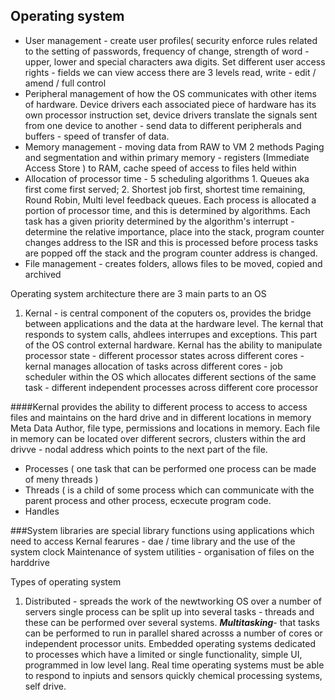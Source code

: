 ## Operating system 
 * User management - create user profiles( security enforce rules related to the setting of passwords, frequency of change, strength of word - upper, lower and special characters awa  digits. Set different user access rights - fields we  can view access there are 3 levels read, write - edit / amend / full control 
 * Peripheral management of how the OS communicates with other items of hardware. Device drivers each associated piece of hardware has its own processor instruction set, device drivers translate the signals sent from one device to another - send data to different peripherals and buffers - speed of transfer of data. 
 * Memory management - moving data from RAW to VM 2 methods  Paging and segmentation and within primary memory - registers (Immediate Access Store ) to RAM, cache speed of access to files held within
 * Allocation of processor time - 5 scheduling algorithms 1. Queues aka first come first served; 2. Shortest job first, shortest time remaining, Round Robin, Multi level feedback queues. Each process is allocated a portion of processor time, and this is determined by algorithms. Each task has a given priority determined by the algorithm's interrupt - determine the relative importance, place into the stack, program counter changes address to the ISR and this is processed before process tasks are popped off the stack and the program counter address is changed.
 * File management - creates folders, allows files to be moved, copied and archived 

Operating system architecture there are 3 main parts to an OS
1) Kernal - is central component of the coputers os, provides the bridge between applications and the data at the hardware level. The kernal that responds to system calls, ahdlees interrupes and exceptions. This part of the OS control external hardware. Kernal has the ability to manipulate processor state - different processor states across different cores - kernal manages allocation of tasks across different cores - job scheduler within the OS which allocates different sections of the same task - different independent processes across different core processor 

####Kernal provides the ability to different process to access to access files and maintains on the hard drive and in different locations in memory 
Meta Data
Author, file type, permissions and locations in memory. Each file in memory can be located over different secrors, clusters within the ard drivve - nodal address which points to the next part of the file. 

 - Processes ( one task that can be performed one process can be made of meny threads ) 
 - Threads ( is a child of some process which can communicate with the parent process and other process, ecxecute program code.
 - Handles 

###System libraries are special library functions using applications which need to access Kernal fearures - dae / time library and the use of the system clock 
Maintenance of system utilities - organisation of files on the harddrive 

Types of operating system 
1) Distributed - spreads the work of the newtworking OS over a number of servers single process can be split up into several tasks - threads and these can be performed over several systems.
***Multitasking***- that tasks can be performed to run in parallel shared acrosss a number of cores or independent processor units.
Embedded operating systems dedicated to processes which have a limited or single functionality, simple UI, programmed in low level lang.
Real time operating systems must be able to respond to inpiuts and sensors quickly chemical processing systems, self drive.








